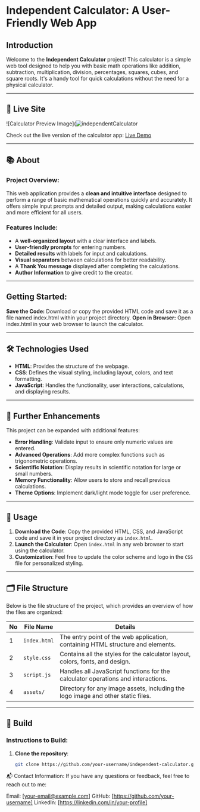 

# Independent Calculator: A User-Friendly Web App #

## Introduction ##

Welcome to the **Independent Calculator** project! This calculator is a simple web tool designed to help you with basic math operations like addition, subtraction, multiplication, division, percentages, squares, cubes, and square roots. It's a handy tool for quick calculations without the need for a physical calculator.


---

## 🚀 Live Site

![Calculator Preview Image](![independentCalculator](https://github.com/user-attachments/assets/4f3f5bfd-fdda-4c3e-a3d2-f7e57743a315)




Check out the live version of the calculator app: [Live Demo](https://arik203.github.io/Independent-Calculator/)





---

## 📚 About

### Project Overview:
This web application provides a **clean and intuitive interface** designed to perform a range of basic mathematical operations quickly and accurately. It offers simple input prompts and detailed output, making calculations easier and more efficient for all users.

### Features Include:
- A **well-organized layout** with a clear interface and labels.
- **User-friendly prompts** for entering numbers.
- **Detailed results** with labels for input and calculations.
- **Visual separators** between calculations for better readability.
- A **Thank You message** displayed after completing the calculations.
- **Author Information** to give credit to the creator.

---


## Getting Started:

**Save the Code:** Download or copy the provided HTML code and save it as a file named index.html within your project directory.
**Open in Browser:** Open index.html in your web browser to launch the calculator.

---

## 🛠 Technologies Used

- **HTML**: Provides the structure of the webpage.
- **CSS**: Defines the visual styling, including layout, colors, and text formatting.
- **JavaScript**: Handles the functionality, user interactions, calculations, and displaying results.

---

## 🚀 Further Enhancements

This project can be expanded with additional features:

- **Error Handling**: Validate input to ensure only numeric values are entered.
- **Advanced Operations**: Add more complex functions such as trigonometric operations.
- **Scientific Notation**: Display results in scientific notation for large or small numbers.
- **Memory Functionality**: Allow users to store and recall previous calculations.
- **Theme Options**: Implement dark/light mode toggle for user preference.

---

## 📝 Usage

1. **Download the Code**: Copy the provided HTML, CSS, and JavaScript code and save it in your project directory as `index.html`.
2. **Launch the Calculator**: Open `index.html` in any web browser to start using the calculator.
3. **Customization**: Feel free to update the color scheme and logo in the `CSS` file for personalized styling.

---

## 🗂 File Structure

Below is the file structure of the project, which provides an overview of how the files are organized:

| No | File Name       | Details                                                       |
|----|-----------------|---------------------------------------------------------------|
| 1  | `index.html`    | The entry point of the web application, containing HTML structure and elements. |
| 2  | `style.css`     | Contains all the styles for the calculator layout, colors, fonts, and design. |
| 3  | `script.js`     | Handles all JavaScript functions for the calculator operations and interactions. |
| 4  | `assets/`       | Directory for any image assets, including the logo image and other static files. |

---

## 🔧 Build

### Instructions to Build:

1. **Clone the repository**:

   ```bash
   git clone https://github.com/your-username/independent-calculator.git

📬 Contact Information:
If you have any questions or feedback, feel free to reach out to me:

Email: [your-email@example.com]
GitHub: [https://github.com/your-username]
LinkedIn: [https://linkedin.com/in/your-profile] 
